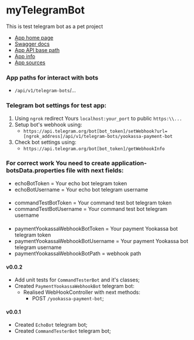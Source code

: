 # myTelegramBot
This is test telegram bot as a pet project

- [App home page]()
- [Swagger docs]()
- [App API base path]()
- [App info]()
- [App sources](https://github.com/VaolEr/myTelegramBot)
### App paths for interact with bots
- `/api/v1/telegram-bots`/...

### Telegram bot settings for test app:
1. Using `ngrok` redirect Yours `localhost:your_port` to public `https:\\...`
2. Setup bot's webhook using: 
   * `https://api.telegram.org/bot[bot_token]/setWebhook?url=[ngrok_address]/api/v1/telegram-bots/yookassa-payment-bot`
3. Check bot settings using: 
   * `https://api.telegram.org/bot[bot_token]/getWebhookInfo`

### For correct work You need to create application-botsData.properties file with next fields:
- echoBotToken = Your echo bot telegram token
- echoBotUsername = Your echo bot telegram username
####
- commandTestBotToken = Your command test bot telegram token
- commandTestBotUsername = Your command test bot telegram username
####
- paymentYookassaWebhookBotToken = Your payment Yookassa bot telegram token
- paymentYookassaWebhookBotUsername = Your payment Yookassa bot telegram username
- paymentYookassaWebhookBotPath = webhook path

#### v0.0.2
- Add unit tests for `CommandTesterBot` and it's classes;
- Created `PaymentYookassaWebhookBot` telegram bot:
    - Realised WebHookController with next methods:
        - POST `/yookassa-payment-bot`;
    
#### v0.0.1
- Created `EchoBot` telegram bot;
- Created `CommandTesterBot` telegram bot;